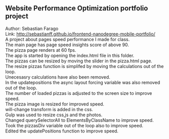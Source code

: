 ## Website Performance Optimization portfolio project
Author: Sebastian Farago</br>
Link: http://sebastianff.github.io/frontend-nanodegree-mobile-portfolio/</br>
A project about pages speed performance I made for class.</br>
The main page has  page speed insights score of above 90.</br>
The pizza page renders at 60 fps.</br>
The app is started by opening the index.html file in this folder.<br>
The pizzas can be resized by moving the slider in the pizza.html page.<br>
The resize pizzas function is simplifed by moving the calculations out of the loop.<br>
Unecesasry calculations have also been removed.<br>
In the updatepositions the async layout forcing variable was also removed out of the loop.<br>
The number of loaded pizzas is adjusted to the screen size to improve speed.<br>
The pizza image is resized for improved speed.<br>
will-change transform is added in the css.<br>
Gulp was used to resize css,js and the photos.<br>
Changed querySelectorAll to ElementsByClassName to improve speed.<br>
Took the pizzasDiv variable out of the loop also to improve speed.<br>
Edited the updatePositions function to improve speed.<br>
